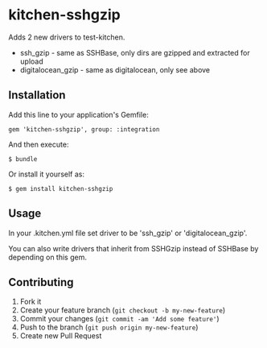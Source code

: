 # kitchen-sshgzip

Adds 2 new drivers to test-kitchen.

* ssh_gzip - same as SSHBase, only dirs are gzipped and extracted for upload
* digitalocean_gzip - same as digitalocean, only see above

## Installation

Add this line to your application's Gemfile:

    gem 'kitchen-sshgzip', group: :integration

And then execute:

    $ bundle

Or install it yourself as:

    $ gem install kitchen-sshgzip

## Usage

In your .kitchen.yml file set driver to be 'ssh_gzip' or 'digitalocean_gzip'.

You can also write drivers that inherit from SSHGzip instead of SSHBase by
depending on this gem.

## Contributing

1. Fork it
2. Create your feature branch (`git checkout -b my-new-feature`)
3. Commit your changes (`git commit -am 'Add some feature'`)
4. Push to the branch (`git push origin my-new-feature`)
5. Create new Pull Request
